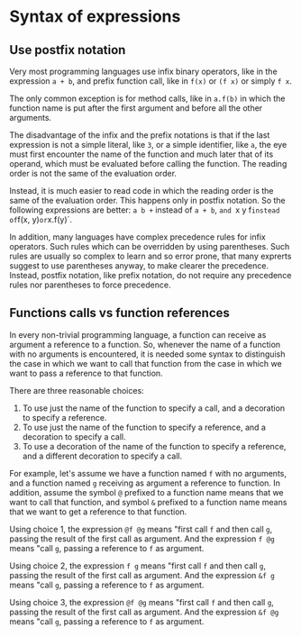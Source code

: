 # Syntax of expressions

## Use postfix notation

Very most programming languages use infix binary operators, like in the expression `a + b`, and prefix function call, like in `f(x)` or `(f x)` or simply `f x`.

The only common exception is for method calls, like in `a.f(b)` in which the function name is put after the first argument and before all the other arguments.

The disadvantage of the infix and the prefix notations is that if the last expression is not a simple literal, like `3`, or a simple identifier, like `a`, the eye must first encounter the name of the function and much later that of its operand, which must be evaluated before calling the function. The reading order is not the same of the evaluation order.

Instead, it is much easier to read code in which the reading order is the same of the evaluation order. This happens only in postfix notation. So the following expressions are better: `a b +` instead of `a + b`, `and `x y f` instead of `f(x, y)` or `x.f(y)`.

In addition, many languages have complex precedence rules for infix operators. Such rules which can be overridden by using parentheses. Such rules are usually so complex to learn and so error prone, that many exprerts suggest to use parentheses anyway, to make clearer the precedence. Instead, postfix notation, like prefix notation, do not require any precedence rules nor parentheses to force precedence.

## Functions calls vs function references

In every non-trivial programming language, a function can receive as argument a reference to a function. So, whenever the name of a function with no arguments is encountered, it is needed some syntax to distinguish the case in which we want to call that function from the case in which we want to pass a reference to that function.

There are three reasonable choices:
1. To use just the name of the function to specify a call, and a decoration to specify a reference.
2. To use just the name of the function to specify a reference, and a decoration to specify a call.
3. To use a decoration of the name of the function to specify a reference, and a different decoration to specify a call.

For example, let's assume we have a function named `f` with no arguments, and a function named `g` receiving as argument a reference to function.
In addition, assume the symbol `@` prefixed to a function name means that we want to call that function, and symbol `&` prefixed to a function name means that we want to get a reference to that function.

Using choice 1, the expression `@f @g` means "first call `f` and then call `g`, passing the result of the first call as argument.
And the expression `f @g` means "call `g`, passing a reference to `f` as argument.

Using choice 2, the expression `f g` means "first call `f` and then call `g`, passing the result of the first call as argument.
And the expression `&f g` means "call `g`, passing a reference to `f` as argument.

Using choice 3, the expression `@f @g` means "first call `f` and then call `g`, passing the result of the first call as argument.
And the expression `&f @g` means "call `g`, passing a reference to `f` as argument.
